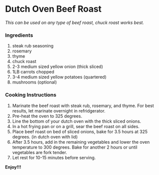 # Dutch Oven Beef Roast

*This can be used on any type of beef roast, chuck roast works best.*

### Ingredients
1. steak rub seasoning
2. rosemary
3. thyme
4. chuck roast
5. 2-3 medium sized yellow onion (thick sliced)
6. 1LB carrots chopped
7. 3-4 medium sized yellow potatoes (quartered)
8. mushrooms (optional)

### Cooking Instructions

1. Marinate the beef roast with steak rub, rosemary, and thyme. For best results, let marinate overnight in refridgerator.
2. Pre-heat the oven to 325 degrees.
3. Line the bottom of your dutch oven with the thick sliced onions.
4. In a hot frying pan or on a grill, sear the beef roast on all sides.
5. Place beef roast on bed of sliced onions, bake for 3.5 hours at 325 degrees. (in dutch oven with lid)
6. After 3.5 hours, add in the remaining vegetables and lower the oven temperature to 300 degrees. Bake for another 2 hours or until vegetables are fork tender.
7. Let rest for 10-15 minutes before serving.

**Enjoy!!!**


